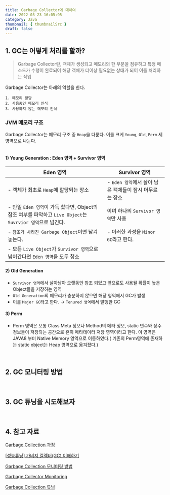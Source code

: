 ```yaml
---
title: Garbage Collector에 대하여
date: 2022-03-23 16:05:95
category: Java
thumbnail: { thumbnailSrc }
draft: false
---
```


## 1. GC는 어떻게 처리를 할까?

> Garbage Collector란, 객체가 생성되고 메모리의 한 부분을 점유하고 특정 메소드가 수행이 완료되어 해당 객체가 더이상 필요없는 상태가 되어 이를 처리하는 작업

Garbage Collector는 아래의 역할을 한다.

```
1. 메모리 할당
2. 사용중인 메모리 인식
3. 사용하지 않는 메모리 인식
```

### JVM 메모리 구조

Garbage Collector는 메모리 구조 중 `Heap`을 다룬다. 이를 크게 `Young`, `Old`, `Perm` 세 영역으로 나눈다.

<div align="center">
    <img src="https://t1.daumcdn.net/cfile/tistory/995811375C76841D02" alt="">
</div>

#### 1) Young Generation : Eden 영역 + Survivor 영역

|<div align="center">Eden 영역</div>|<div align="center">Survivor 영역</div>|
|:-----|:-----|
|- 객체가 최초로 `Heap`에 할당되는 장소|- `Eden 영역`에서 살아 남은 객체들이 잠시 머무르는 장소|
|- 만일 `Eden 영역`이 가득 찼다면, Object의 참조 여부를 파악하고 `Live Object`는 `Suvrvior 영역`으로 넘긴다. |이며 하나의 `Survivor 영역`만 사용|
|- `참조가 사라진 Garbage Object`이면 남겨 놓는다.|- 이러한 과정을 `Minor GC`라고 한다.|
|- 모든 `Live Object`가 `Survivor 영역`으로 넘어간다면 `Eden 영역`을 모두 청소||

#### 2) Old Generation

- `Survivor 영역`에서 살아남아 오랫동안 참조 되었고 앞으로도 사용될 확률이 높은 Object들을 저장하는 영역
- `Old Generation`의 메모리가 충분하지 않으면 해당 영역에서 GC가 발생
- 이를 `Major GC`라고 한다. &rarr; `Tenured 영역`에서 발행한 GC

#### 3) Perm 

- Perm 영역은 보통 Class Meta 정보나 Method의 메타 정보, static 변수와 상수 정보들이 저장되는 공간으로 흔히 메타데이터 저장 영역이라고 한다. 이 영역은 JAVA8 부터 Native Memory 영역으로 이동하였다.( 기존의 Perm영역에 존재하는 static object는 Heap 영역으로 옮겨졌다.)

<br>

## 2. GC 모니터링 방법

<br>

## 3. GC 튜닝을 시도해보자

<br> 

## 4. 참고 자료 

[Garbage Collection 과정](https://d2.naver.com/helloworld/1329)

[[성능튜닝] 가비지 컬렉터(GC) 이해하기](https://12bme.tistory.com/57)

[Garbage Collection 모니터링 방법](https://d2.naver.com/helloworld/6043)

[Garbage Collector Monitoring](https://jjaesang.github.io/gc/2019/04/02/java-gc-monitoring.html)

[Garbage Collection 튜닝](https://d2.naver.com/helloworld/37111)